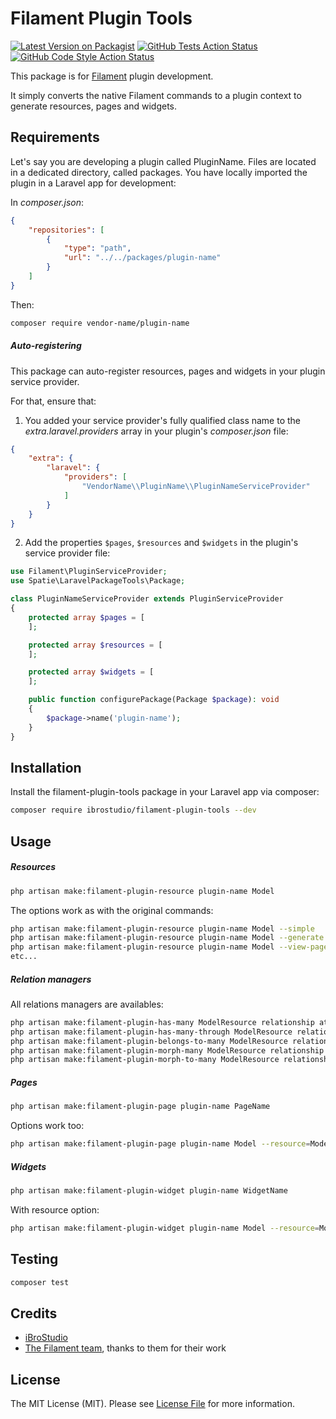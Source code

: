 # Filament Plugin Tools

[![Latest Version on Packagist](https://img.shields.io/packagist/v/ibrostudio/filament-plugin-tools.svg?style=flat-square)](https://packagist.org/packages/ibrostudio/filament-plugin-tools)
[![GitHub Tests Action Status](https://img.shields.io/github/workflow/status/ibrostudio/filament-plugin-tools/run-tests?label=tests)](https://github.com/ibrostudio/filament-plugin-tools/actions?query=workflow%3Arun-tests+branch%3Amain)
[![GitHub Code Style Action Status](https://img.shields.io/github/workflow/status/ibrostudio/filament-plugin-tools/Check%20&%20fix%20styling?label=code%20style)](https://github.com/ibrostudio/filament-plugin-tools/actions?query=workflow%3A"Check+%26+fix+styling"+branch%3Amain)

This package is for [Filament](https://filamentphp.com/) plugin development.

It simply converts the native Filament commands to a plugin context to generate resources, pages and widgets.

## Requirements

Let's say you are developing a plugin called PluginName.
Files are located in a dedicated directory, called packages.
You have locally imported the plugin in a Laravel app for development:

In *composer.json*:
```json
{
    "repositories": [
        {
            "type": "path",
            "url": "../../packages/plugin-name"
        }
    ]
}
```

Then:
```bash
composer require vendor-name/plugin-name
```

##### Auto-registering
This package can auto-register resources, pages and widgets in your plugin service provider.

For that, ensure that:

1. You added your service provider's fully qualified class name to the *extra.laravel.providers* array in your plugin's *composer.json* file:
```json
{
    "extra": {
        "laravel": {
            "providers": [
                "VendorName\\PluginName\\PluginNameServiceProvider"
            ]
        }
    }
}
```

2. Add the properties ```$pages```, ```$resources``` and ```$widgets``` in the plugin's service provider file:
```php
use Filament\PluginServiceProvider;
use Spatie\LaravelPackageTools\Package;

class PluginNameServiceProvider extends PluginServiceProvider
{
    protected array $pages = [
    ];

    protected array $resources = [
    ];

    protected array $widgets = [
    ];

    public function configurePackage(Package $package): void
    {
        $package->name('plugin-name');
    }
}
```

## Installation

Install the filament-plugin-tools package in your Laravel app via composer:

```bash
composer require ibrostudio/filament-plugin-tools --dev
```

## Usage

##### Resources
```bash
php artisan make:filament-plugin-resource plugin-name Model
```

The options work as with the original commands:
```bash
php artisan make:filament-plugin-resource plugin-name Model --simple
php artisan make:filament-plugin-resource plugin-name Model --generate
php artisan make:filament-plugin-resource plugin-name Model --view-page
etc...
```

##### Relation managers
All relations managers are availables:
```bash
php artisan make:filament-plugin-has-many ModelResource relationship attribute
php artisan make:filament-plugin-has-many-through ModelResource relationship attribute
php artisan make:filament-plugin-belongs-to-many ModelResource relationship attribute
php artisan make:filament-plugin-morph-many ModelResource relationship attribute
php artisan make:filament-plugin-morph-to-many ModelResource relationship attribute
```

##### Pages
```bash
php artisan make:filament-plugin-page plugin-name PageName
```

Options work too:
```bash
php artisan make:filament-plugin-page plugin-name Model --resource=ModelResource --type=custom
```

##### Widgets
```bash
php artisan make:filament-plugin-widget plugin-name WidgetName
```

With resource option:
```bash
php artisan make:filament-plugin-widget plugin-name Model --resource=ModelResource
```

## Testing

```bash
composer test
```

## Credits

- [iBroStudio](https://github.com/iBroStudio)
- [The Filament team](https://filamentphp.com/), thanks to them for their work

## License

The MIT License (MIT). Please see [License File](LICENSE.md) for more information.
